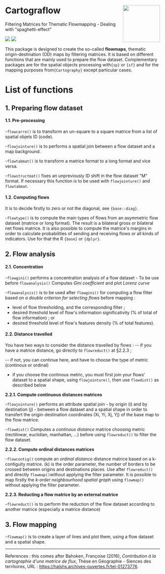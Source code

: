 # Cartograflow <img src="doc/Logo_cartograflow.png" align="right" alt="" width="120" />
Filtering Matrices for Thematic Flowmapping - Dealing with "spaghetti-effect"  

[![](https://www.r-pkg.org/badges/version/cartograflow)](https://cran.r-project.org/package=cartograflow)
[![](https://cranlogs.r-pkg.org/badges/cartograflow?color=brightgreen)](https://cran.r-project.org/package=cartograflow)

This package is designed to create the so-called **flowmaps**, thematic origin-destination (OD) maps by filtering matrices.
It is based on different functions that are mainly used to prepare the flow dataset. Complementary packages are for the spatial objects processing with`{sp}` or `{sf}` and for the mapping purposes from`{Cartography}` except particular cases.

# List of functions

## 1. Preparing flow dataset

#### 1.1. Pre-processing

-`flowcarre()` is to transform an un-square to a square matrice from a list of spatial objets ID (code).

-`flowjointure()` is to performs a spatial join between a flow dataset and a map background.

-`flowtabmat()` is to transform a matrice format to a long format and vice versa.

-`flowstructmat()` fixes an unpreviously ID shift in the flow dataset "M" format. If necessary this function is to be used with `flowjointure()` and `flowtabmat`.

#### 1.2. Computing flows

It is to decide firstly to zero or not the diagonal, see `{base::diag}`.

-`flowtype()` is to compute the main types of flows from an asymmetric flow dataset (matrice or long format). The result is a bilateral gross or bilateral net flows matrice.
It is also possible to compute the matrice's margins in order to calculate probabilities of sending and receiving flows or all kinds of indicators. Use for that the R `{base}` or `{dplyr}`.

## 2. Flow analysis

#### 2.1. Concentration

-`flowgini()` performs a concentration analysis of a flow dataset - To be use before `flowanalysis()`
Computes _Gini coefficient_ and plot _Lorenz curve_

-`flowanalysis()` is to be used after `flowgini()` for computing a flow filter based on _a double criterion for selecting flows_ before mapping :

- level of flow thresholding, and the corresponding filter ;
- desired threshold level of flow's information significativity (% of total of flow information) ;
or
- desired threshold level of flow's features density (% of total features). 

#### 2.2. Distance travelled

You have two ways to consider the distance travelled by flows :
-- if you have a matrice distance, go directly to `flowreduct()` at §2.2.3 ;

-- if not, you can continue here, and have to choose the type of metric (continous or ordinal)

- if you choose the continous metric, you must first join your flows' dataset to a spatial shape, using `flowjointure()`, then use `flowdist()` as described below

**2.2.1. Compute continuous distances matrices**

-`flowjointure()` performs an attribute spatial join - by origin (i) and by destination (j) - between a flow dataset and a spatial shape in order to transfert the origin-destination coordinates (Xi, Yi, Xj, Yj) of the base map to the flow matrice.

-`flowdist()` Computes a _continous distance_ matrice choosing metric (rectilinear, euclidian, manhattan, ...) before using  `flowreduct()` to filter the flow dataset.

**2.2.2. Compute ordinal distances matrices** 

-`flowcontig()` compute an _ordinal distance_ distance matrice based on a k-contiguity matrice. (k) is the order parameter, the number of borders to be crossed between origins and destinations places. Use after `flowreduct()` and directly `flowmap()`without applying the filter parameter. It is possible to map firstly the *k-order neighbourhood spatial graph* using `flowmap()` without applying the filter parameter.

**2.2.3. Reducting a flow matrice by an external matrice**

-`flowreduct()` is to perform the reduction of the flow dataset according to another matrice (especially a matrice distance)

## 3. Flow mapping
-`flowmap()` is to create a layer of lines and plot them, using a flow dataset and a spatial shape.

---
References : this comes after Bahoken, Françoise (2016), _Contribution à la cartographie d'une matrice de flux_, Thèse en Géographie - Siences des territoires, URL : https://halshs.archives-ouvertes.fr/tel-01273776. 
               
